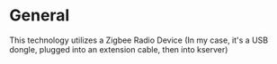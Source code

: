 # General
This technology utilizes a Zigbee Radio Device (In my case, it's a USB dongle, plugged into an extension cable, then into kserver)

